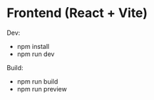 # Frontend (React + Vite)

Dev:
- npm install
- npm run dev

Build:
- npm run build
- npm run preview
